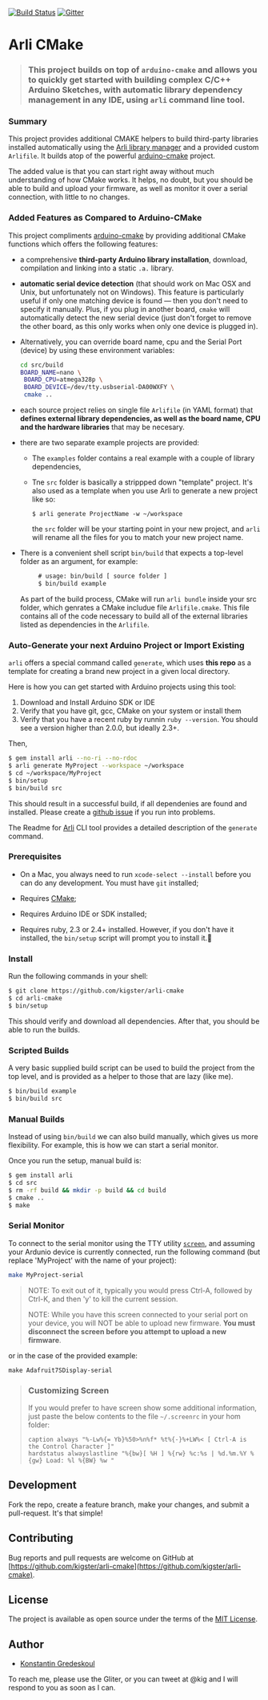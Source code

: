 [![Build Status](https://travis-ci.org/kigster/arli-cmake.svg?branch=master)](https://travis-ci.org/kigster/arli-cmake)
[![Gitter](https://img.shields.io/gitter/room/gitterHQ/gitter.svg)](https://gitter.im/arduino-cmake-arli/)

# Arli CMake

> ### This project builds on top of `arduino-cmake` and allows you to quickly get started with building complex C/C++ Arduino Sketches, with automatic library dependency management in any IDE, using `arli` command line tool.

### Summary

This project provides additional CMAKE helpers to build third-party libraries installed automatically using the [Arli library manager](https://github.com/kigster/arli) and a provided custom `Arlifile`. It builds atop of the powerful [arduino-cmake](https://github.com/arduino-cmake/arduino-cmake) project.

The added value is that you can start right away without much understanding of how CMake works. It helps, no doubt, but you should be able to build and upload your firmware, as well as monitor it over a serial connection, with little to no changes.

### Added Features as Compared to Arduino-CMake
 
This project compliments [arduino-cmake](https://github.com/arduino-cmake/arduino-cmake) by providing additional CMake functions which offers the following features:

 * a comprehensive **third-party Arduino library installation**, download, compilation and linking into a static `.a.` library.

 * **automatic serial device detection** (that should work on Mac OSX and Unix, but unfortunately not on Windows). This feature is particularly useful if only one matching device is found — then you don't need to specify it manually. Plus, if you plug in another board, `cmake` will automatically detect the new serial device (just don't forget to remove the other board, as this only works when only one device is plugged in).

 * Alternatively, you can override board name, cpu and the Serial Port (device) by using these environment variables: 

    ```bash
    cd src/build
    BOARD_NAME=nano \
     BOARD_CPU=atmega328p \
     BOARD_DEVICE=/dev/tty.usbserial-DA00WXFY \
     cmake ..
    ```

* each source project relies on single file `Arlifile` (in YAML format) that **defines external library dependencies, as well as the board name, CPU and the hardware libraries** that may be necesary.
 
* there are two separate example projects are provided: 
  * The `examples` folder contains a real example with a couple of library dependencies,
  * Tne `src` folder is basically a strippped down "template" project. It's also used as a template when you use Arli to generate a new project like so: 

       
        $ arli generate ProjectName -w ~/workspace
       

       the `src` folder will be your starting point in your new project, and `arli` will rename all the files for you to match your new project name.

* There is a convenient shell script `bin/build` that expects a top-level folder as an argument, for example: 

  ```bash
       # usage: bin/build [ source folder ] 
       $ bin/build example
  ````

   As part of the build process, CMake will run `arli bundle` inside your src folder, which genrates a CMake includue file `Arlifile.cmake`. This file contains all of the code necessary to build all of the external libraries listed as dependencies in the `Arlifile`.

### Auto-Generate your next Arduino Project or Import Existing

`arli` offers a special command called `generate`, which uses **this repo** as a template for creating a brand new project in a given local directory.

Here is how you can get started with Arduino projects using this tool:

 1. Download and Install Arduino SDK or IDE
 2. Verify that you have git, gcc, CMake on your system or install them
 3. Verify that you have a recent ruby by runnin `ruby --version`. You should see a version higher than 2.0.0, but ideally 2.3+.

Then, 

```bash
$ gem install arli --no-ri --no-rdoc
$ arli generate MyProject --workspace ~/workspace
$ cd ~/workspace/MyProject
$ bin/setup
$ bin/build src
```

This should result in a successful build, if all dependenies are found and installed. Please create a [github issue](https://github.com/kigster/arli-cmake/issues) if you run into problems.

The Readme for [Arli](https://github.com/kigster/arli#command-generate) CLI tool provides a detailed description of the `generate` command.


### Prerequisites

 * On a Mac, you always need to run `xcode-select --install` before you can do any development. You must have `git` installed;

 * Requires [CMake](https://cmake.org/download/);

 * Requires Arduino IDE or SDK installed;

 * Requires ruby, 2.3 or 2.4+ installed. However, if you don't have it installed, the `bin/setup` script will prompt you to install it.

### Install

Run the following commands in your shell:

```bash
$ git clone https://github.com/kigster/arli-cmake
$ cd arli-cmake
$ bin/setup
```

This should verify and download all dependencies. After that, you should be able to run the builds.

### Scripted Builds

A very basic supplied build script can be used to build the project from the top level, and is provided as a helper to those that are lazy (like me).

```bash
$ bin/build example
$ bin/build src
```

### Manual Builds

Instead of using `bin/build` we can also build manually, which gives us more flexibility. For example, this is how we can start a serial monitor.

Once you run the setup, manual build is:

```bash
$ gem install arli
$ cd src
$ rm -rf build && mkdir -p build && cd build
$ cmake ..
$ make
```

### Serial Monitor
 
To connect to the serial monitor using the TTY utility [`screen`](https://www.gnu.org/software/screen/), and assuming your Ardunio device is currently connected, run the following command (but replace 'MyProject' with the name of your project):

```bash
make MyProject-serial
```

> NOTE: To exit out of it, typically you would press Ctrl-A, followed by Ctrl-K, and then 'y' to kill the current session.
> 
> NOTE: While you have this screen connected to your serial port on your device, you will NOT be able to upload new firmware. **You must disconnect the screen before you attempt to upload a new firmware**.

or in the case of the provided example:

```
make Adafruit7SDisplay-serial
```


> ### Customizing Screen
> 
> If you would prefer to have screen show some additional information, just paste the below contents to the file `~/.screenrc` in your hom folder:
> 
> ```
> caption always "%-Lw%{= Yb}%50>%n%f* %t%{-}%+LW%< [ Ctrl-A is the Control Character ]"
> hardstatus alwayslastline "%{bw}[ %H ] %{rw} %c:%s | %d.%m.%Y %{gw} Load: %l %{BW} %w "
> ```


## Development

Fork the repo, create a feature branch, make your changes, and submit a pull-request. It's that simple! 

## Contributing

Bug reports and pull requests are welcome on GitHub at [https://github.com/kigster/arli-cmake](https://github.com/kigster/arli-cmake).

## License

The project is available as open source under the terms of the [MIT License](http://opensource.org/licenses/MIT).

## Author

 * [Konstantin Gredeskoul](https://github.com/kigster/)

To reach me, please use the Gliter, or you can tweet at @kig and I will respond to you as soon as I can.
